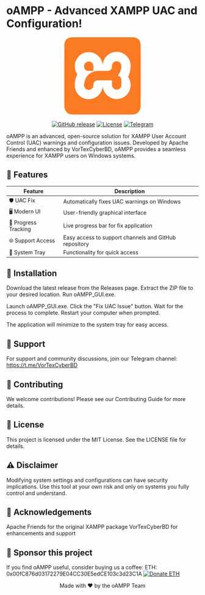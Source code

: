 # oAMPP - Advanced XAMPP UAC and Configuration!

<p align="center">
  <img src="oAMPP_logo.png" alt="oAMPP Logo" width="200"/>
</p>

<p align="center">
  <a href="https://github.com/nectariferous/oAMPP/releases"><img src="https://img.shields.io/github/v/release/nectariferous/oAMPP?style=flat-square" alt="GitHub release"></a>
  <a href="https://github.com/nectariferous/oAMPP/blob/main/LICENSE"><img src="https://img.shields.io/github/license/nectariferous/oAMPP?style=flat-square" alt="License"></a>
  <a href="https://t.me/VorTexCyberBD"><img src="https://img.shields.io/badge/Telegram-Join-blue?style=flat-square&logo=telegram" alt="Telegram"></a>
</p>

oAMPP is an advanced, open-source solution for XAMPP User Account Control (UAC) warnings and configuration issues. Developed by Apache Friends and enhanced by VorTexCyberBD, oAMPP provides a seamless experience for XAMPP users on Windows systems.

## 🌟 Features

| Feature | Description |
|---------|-------------|
| 🛡️ UAC Fix | Automatically fixes UAC warnings on Windows |
| 🖥️ Modern UI | User-friendly graphical interface |
| 🎨 Progress Tracking | Live progress bar for fix application |
| 🌐 Support Access | Easy access to support channels and GitHub repository |
| 🔔 System Tray | Functionality for quick access |
    
## 🚀 Installation

Download the latest release from the Releases page.
Extract the ZIP file to your desired location.
Run oAMPP_GUI.exe.

Launch oAMPP_GUI.exe.
Click the "Fix UAC Issue" button.
Wait for the process to complete.
Restart your computer when prompted.

The application will minimize to the system tray for easy access.

## 🤝 Support
For support and community discussions, join our Telegram channel:
https://t.me/VorTexCyberBD

## 👥 Contributing
We welcome contributions! Please see our Contributing Guide for more details.

## 📜 License
This project is licensed under the MIT License. See the LICENSE file for details.

## ⚠️ Disclaimer
Modifying system settings and configurations can have security implications. Use this tool at your own risk and only on systems you fully control and understand.

## 🙏 Acknowledgements

Apache Friends for the original XAMPP package
VorTexCyberBD for enhancements and support

## 💖 Sponsor this project

If you find oAMPP useful, consider buying us a coffee:
ETH: 0x00fC876d03172279E04CC30E5edCE103c3d23C1A
<a href="https://etherscan.io/address/0x00fC876d03172279E04CC30E5edCE103c3d23C1A">
  <img src="https://img.shields.io/badge/Donate-ETH-blue?style=for-the-badge&logo=ethereum" alt="Donate ETH">
</a>

<p align="center">Made with ❤️ by the oAMPP Team</p>
